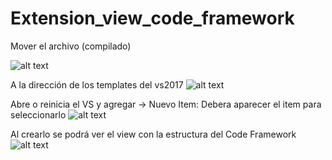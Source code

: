 # Extension_view_code_framework
Mover el archivo (compilado)

![alt text](https://user-images.githubusercontent.com/33351496/46689447-7b27c580-cbc5-11e8-84c8-261fe22ecc53.png "Logo Title Text 1")

A la dirección de los templates del vs2017
![alt text](https://user-images.githubusercontent.com/33351496/46689598-e07bb680-cbc5-11e8-949c-57c4e3620a95.png "Logo Title Text 1")

Abre o reinicia el VS y agregar -> Nuevo Item: Debera aparecer el item para seleccionarlo
![alt text](https://user-images.githubusercontent.com/33351496/46689741-29cc0600-cbc6-11e8-9290-d1cbea0aac38.png "Logo Title Text 1")

Al crearlo se podrá ver el view con la estructura del Code Framework
![alt text](https://user-images.githubusercontent.com/33351496/46689824-58e27780-cbc6-11e8-8c85-1531f598d6e4.png "Logo Title Text 1")
